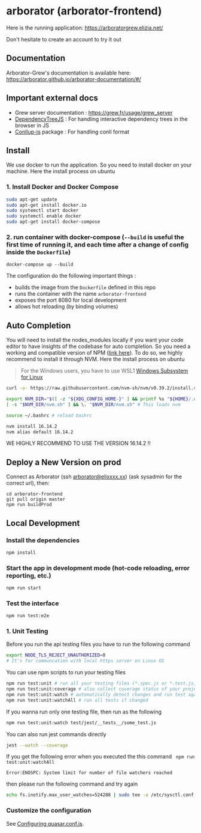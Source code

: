 # arborator (arborator-frontend)

Here is the running application: https://arboratorgrew.elizia.net/

Don't hesitate to create an account to try it out

## Documentation

Arborator-Grew's documentation is available here:
https://arborator.github.io/arborator-documentation/#/

## Important external docs
- Grew server documentation : https://grew.fr/usage/grew_server
- [DependencyTreeJS](https://github.com/kirianguiller/DependencyTreeJS) : For handling interactive dependency trees in the browser in JS
- [Conllup-js](https://github.com/kirianguiller/conllup-js) package : For handling conll format

## Install
We use docker to run the application. So you need to install docker on your machine. Here the install process on ubuntu

### 1. Install Docker and Docker Compose

```bash
sudo apt-get update
sudo apt-get install docker.io
sudo systemctl start docker
sudo systemctl enable docker
sudo apt-get install docker-compose
```

### 2. run container with docker-compose (`--build` is useful the first time of running it, and each time after a change of config inside the `Dockerfile`)

```
docker-compose up --build
```

The configuration do the following important things :

- builds the image from the `Dockerfile` defined in this repo
- runs the container with the name `arborator-frontend`
- exposes the port 8080 for local development
- allows hot reloading (by binding volumes)


## Auto Completion
You will need to install the nodes_modules locally if you want your code editor to have insights of the codebase for auto completion. So you need a working and compatible version of NPM ([link here](https://github.com/nvm-sh/nvm)). To do so, we highly recommend to install it through NVM.
Here the install process on ubuntu

> For the Windows users, you have to use WSL1 [Windows Subsystem for Linux](https://learn.microsoft.com/en-us/windows/wsl/install)

```bash
curl -o- https://raw.githubusercontent.com/nvm-sh/nvm/v0.39.2/install.sh | bash

export NVM_DIR="$([ -z "${XDG_CONFIG_HOME-}" ] && printf %s "${HOME}/.nvm" || printf %s "${XDG_CONFIG_HOME}/nvm")"
[ -s "$NVM_DIR/nvm.sh" ] && \. "$NVM_DIR/nvm.sh" # This loads nvm

source ~/.bashrc # reload bashrc

nvm install 16.14.2
nvm alias default 16.14.2
```

WE HIGHLY RECOMMEND TO USE THE VERSION 16.14.2 !!

## Deploy a New Version on prod

Connect as Arborator (ssh arborator@elixxxx.xx) (ask sysadmin for the correct url), then:

```
cd arborator-frontend
git pull origin master
npm run buildProd
```

## Local Development

### Install the dependencies

```bash
npm install
```
### Start the app in development mode (hot-code reloading, error reporting, etc.)

```bash
npm run start
```

### Test the interface

```bash
npm run test:e2e
```

### 1. Unit Testing

Before you run the api testing files you have to run the following command

```bash
export NODE_TLS_REJECT_UNAUTHORIZED=0
# It's for communcation with local https server on Linux OS
```

You can use npm scripts to run your testing files

```bash
npm run test:unit # run all your testing files (*.spec.js or *.test.js, etc)
npm run test:unit:coverage # also collect coverage status of your project
npm run test:unit:watch # automatically detect changes and run test again if changed
npm run test:unit:watchAll # run all tests if changed
```

If you wanna run only one testing file, then run as the following

```bash
npm run test:unit:watch test/jest/__tests__/some_test.js
```

You can also run jest commands directly

```bash
jest --watch --coverage
```

If you get the following error when you executed the this command ` npm run test:unit:watchAll`

`Error:ENOSPC: System limit for number of file watchers reached`

then please run the following command and try again

```bash
echo fs.inotify.max_user_watches=524288 | sudo tee -a /etc/sysctl.conf && sudo sysctl -p
```



### Customize the configuration

See [Configuring quasar.conf.js](https://quasar.dev/quasar-cli/quasar-conf-js).

